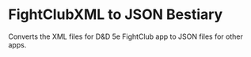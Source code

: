 # FightClubXML to JSON Bestiary
Converts the XML files for D&amp;D 5e FightClub app to JSON files for other apps.
